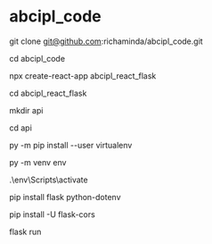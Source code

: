 # abcipl_code

git clone git@github.com:richaminda/abcipl_code.git

cd abcipl_code

npx create-react-app abcipl_react_flask

cd abcipl_react_flask

mkdir api

cd api

py -m pip install --user virtualenv

py -m venv env

.\env\Scripts\activate

pip install flask python-dotenv

pip install -U flask-cors

flask run

